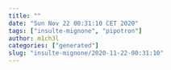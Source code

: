 ```yaml
---
title: ""
date: "Sun Nov 22 00:31:10 CET 2020"
tags: ["insulte-mignone", "pipotron"]
author: m1ch3l
categories: ["generated"]
slug: "insulte-mignone/2020-11-22-00:31:10"
---
```



